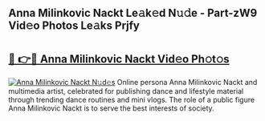 ## Anna Milinkovic Nackt Le𝚊k𝚎d N𝚞𝚍e - Part-zW9 Vid𝚎o Photos Le𝚊ks Prjfy

# <h2><a href="http://fb0xm4.evod.top/?m=Anna+Milinkovic+Nackt">🔗 👉🔴 Anna Milinkovic Nackt Vid𝚎o Ph𝚘t𝚘s</a></h2>

[![Anna Milinkovic Nackt N𝚞d𝚎s](https://i.imgur.com/8V9OHl7.gif)](http://fb0xm4.evod.top/?m=Anna+Milinkovic+Nackt)
Online persona Anna Milinkovic Nackt and multimedia artist, celebrated for publishing dance and lifestyle material through trending dance routines and mini vlogs. The role of a public figure Anna Milinkovic Nackt is to serve the best interests of society. 
